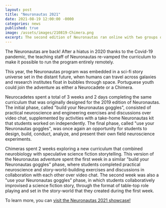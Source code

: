 ```yaml
---
layout: post
title: "Neuronautas 2021"
date: 2021-08-19 12:00:00 -0000
categories: news
published: true
image: /assets/images/210819-Chimera.png
excerpt: The second edition of Neuronautas ran online with two groups of students -- the Neurocadetes and the Chimeras!
---
```


The Neuronautas are back! After a hiatus in 2020 thanks to the Covid-19 pandemic, the teaching staff of Neuronautas re-vamped the curriculum to make it possible to run the program entirely remotely. 

This year, the Neuronautas program was embedded in a sci-fi story universe set in the distant future, when humans can travel across galaxies and research institutes float in bubbles through space. Portuguese youth could join the adventure as either a Neurocadete or a Chimera. 

Neurocadetes spent a total of 3 weeks and 2 days completing the same curriculum that was originally designed for the 2019 edition of Neuronautas. The initial phase, called "build your Neuronautas goggles", consisted of practical neuroscience and engineering exercises and discussions over video chat, supplemented by activities with a take-home Neuronautas kit that students worked on independently. The final phase, called "use your Neuronautas goggles", was once again an opportunity for students to design, build, conduct, analyze, and present their own field neuroscience experiments. 

Chimeras spent 2 weeks exploring a new curriculum that combined neurobiology with speculative science fiction storytelling. This version of the Neuronautas adventure spent the first week in a similar "build your Neuronautas goggles" phase, where students completed practical neuroscience and story-world-building exercises and discussions in collaboration with each other over video chat. The second week was also a "use your Neuronautas goggles" phase, in which students collaboratively improvised a science fiction story, through the format of table-top role playing and set in the story-world that they created during the first week. 

To learn more, you can [visit the Neuronautas 2021 showcase!](https://neuronautas.github.io/2021-showcase/)